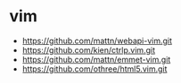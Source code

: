 # vim
+ https://github.com/mattn/webapi-vim.git
+ https://github.com/kien/ctrlp.vim.git
+ https://github.com/mattn/emmet-vim.git
+ https://github.com/othree/html5.vim.git
